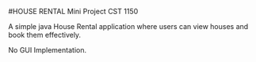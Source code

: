 #HOUSE RENTAL Mini Project CST 1150

A simple java House Rental application where users can view houses and book them effectively.

No GUI Implementation.
